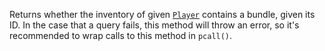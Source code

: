 Returns whether the inventory of given [`Player`](https://create.roblox.com/docs/reference/engine/classes/Player) contains a bundle,
given its ID. In the case that a query fails, this method will throw an
error, so it's recommended to wrap calls to this method in `pcall()`.